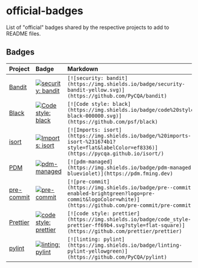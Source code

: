 # official-badges

List of "official" badges shared by the respective projects to add to README files.

## Badges

| Project                                                                         | Badge                                                                                                                                                   | Markdown                                                                                                                                                  |
| :------------------------------------------------------------------------------ | :------------------------------------------------------------------------------------------------------------------------------------------------------ | :-------------------------------------------------------------------------------------------------------------------------------------------------------- |
| [Bandit](https://github.com/PyCQA/bandit#show-your-style)                       | [![security: bandit](https://img.shields.io/badge/security-bandit-yellow.svg)](https://github.com/PyCQA/bandit)                                         | `[![security: bandit](https://img.shields.io/badge/security-bandit-yellow.svg)](https://github.com/PyCQA/bandit)`                                         |
| [Black](https://black.readthedocs.io/en/stable/#show-your-style)                | [![Code style: black](https://img.shields.io/badge/code%20style-black-000000.svg)](https://github.com/psf/black)                                        | `[![Code style: black](https://img.shields.io/badge/code%20style-black-000000.svg)](https://github.com/psf/black)`                                        |
| [isort](https://pycqa.github.io/isort/#spread-the-word)                         | [![Imports: isort](https://img.shields.io/badge/%20imports-isort-%231674b1?style=flat&labelColor=ef8336)](https://pycqa.github.io/isort/)               | `[![Imports: isort](https://img.shields.io/badge/%20imports-isort-%231674b1?style=flat&labelColor=ef8336)](https://pycqa.github.io/isort/)`               |
| [PDM](https://github.com/pdm-project/pdm#badges)                                | [![pdm-managed](https://img.shields.io/badge/pdm-managed-blueviolet)](https://pdm.fming.dev)                                                            | `[![pdm-managed](https://img.shields.io/badge/pdm-managed-blueviolet)](https://pdm.fming.dev)`                                                            |
| [pre-commit](https://pre-commit.com/#badging-your-repository)                   | [![pre-commit](https://img.shields.io/badge/pre--commit-enabled-brightgreen?logo=pre-commit&logoColor=white)](https://github.com/pre-commit/pre-commit) | `[![pre-commit](https://img.shields.io/badge/pre--commit-enabled-brightgreen?logo=pre-commit&logoColor=white)](https://github.com/pre-commit/pre-commit)` |
| [Prettier](https://github.com/prettier/prettier#badge)                          | [![code style: prettier](https://img.shields.io/badge/code_style-prettier-ff69b4.svg?style=flat-square)](https://github.com/prettier/prettier)          | `[![code style: prettier](https://img.shields.io/badge/code_style-prettier-ff69b4.svg?style=flat-square)](https://github.com/prettier/prettier)`          |
| [pylint](https://pylint.pycqa.org/en/latest/user_guide/installation/badge.html) | [![linting: pylint](https://img.shields.io/badge/linting-pylint-yellowgreen)](https://github.com/PyCQA/pylint)                                          | `[![linting: pylint](https://img.shields.io/badge/linting-pylint-yellowgreen)](https://github.com/PyCQA/pylint)`                                          |
